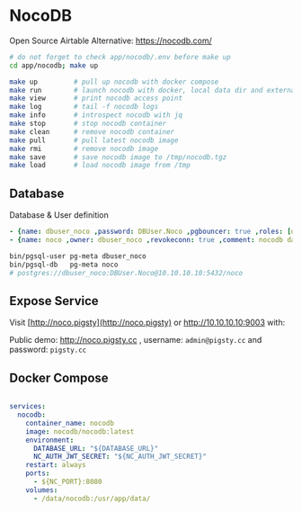 # NocoDB

Open Source Airtable Alternative: https://nocodb.com/

```bash
# do not forget to check app/nocodb/.env before make up
cd app/nocodb; make up
```


```bash
make up         # pull up nocodb with docker compose
make run        # launch nocodb with docker, local data dir and external PostgreSQL
make view       # print nocodb access point
make log        # tail -f nocodb logs
make info       # introspect nocodb with jq
make stop       # stop nocodb container
make clean      # remove nocodb container
make pull       # pull latest nocodb image
make rmi        # remove nocodb image
make save       # save nocodb image to /tmp/nocodb.tgz
make load       # load nocodb image from /tmp
```



## Database

Database & User definition

```yaml
- {name: dbuser_noco ,password: DBUser.Noco ,pgbouncer: true ,roles: [dbrole_admin] ,comment: admin user for nocodb service     }
- {name: noco ,owner: dbuser_noco ,revokeconn: true ,comment: nocodb database }
```

```bash
bin/pgsql-user pg-meta dbuser_noco
bin/pgsql-db   pg-meta noco
# postgres://dbuser_noco:DBUser.Noco@10.10.10.10:5432/noco
```


## Expose Service


Visit [http://noco.pigsty](http://noco.pigsty) or http://10.10.10.10:9003 with:

Public demo: http://noco.pigsty.cc , username: `admin@pigsty.cc` and password: `pigsty.cc`



## Docker Compose 

```yaml

services:
  nocodb:
    container_name: nocodb
    image: nocodb/nocodb:latest
    environment:
      DATABASE_URL: "${DATABASE_URL}"
      NC_AUTH_JWT_SECRET: "${NC_AUTH_JWT_SECRET}"
    restart: always
    ports:
      - ${NC_PORT}:8080
    volumes:
      - /data/nocodb:/usr/app/data/
```
